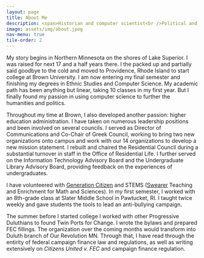 ```yaml
---
layout: page
title: About Me
description: <span>Historian and computer scientist<br />Political and technological<br />Writer and activist</span>
image: assets/img/about.jpeg
nav-menu: true
tile-order: 2
---
```


My story begins in Northern Minnesota on the shores of Lake Superior. I was raised for next 17 and a half years there. I the packed up and partially said goodbye to the cold and moved to Providence, Rhode Island to start college at Brown University. I am now entering my final semester and finishing my degrees in Ethnic Studies and Computer Science. My academic path has been anything but linear, taking 10 classes in my first year. But I finally found my passion in using computer science to further the humanities and politics.

Throughout my time at Brown, I also developed another passion: higher education administration. I have taken on numerous leadership positions and been involved on several councils. I served as Director of Communications and Co-Chair of Greek Council, working to bring two new organizations onto campus and work with our 14 organizations to develop a new mission statement. I rebuilt and chaired the Residential Council during a substantial turnover in staff in the Office of Residential Life. I further served on the Information Technology Advisory Board and the Undergraduate Library Advisory Board, providing feedback on the experiences of undergraduates.

I have volunteered with [Generation Citizen](https://generationcitizen.org) and STEMS ([Swearer](https://www.brown.edu/academics/college/swearer/) Teaching and Enrichment for Math and Sciences). In my first semester, I worked with an 8th-grade class at Slater Middle School in Pawtucket, RI. I taught twice weekly and gave students the tools to lead an anti-bullying campaign.

The summer before I started college I worked with other Progressive Duluthians to found Twin Ports for Change. I wrote the bylaws and prepared FEC fillings. The organization over the coming months would transform into Duluth branch of Our Revolution MN. Through that, I have read through the entirity of federal campaign finance law and regulations, as well as writing extensively on _Citizens United v. FEC_ and campaign finance regulation.
